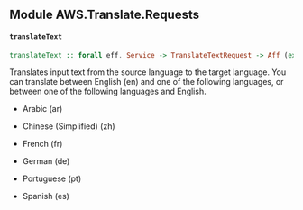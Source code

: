 ## Module AWS.Translate.Requests

#### `translateText`

``` purescript
translateText :: forall eff. Service -> TranslateTextRequest -> Aff (exception :: EXCEPTION | eff) TranslateTextResponse
```

<p>Translates input text from the source language to the target language. You can translate between English (en) and one of the following languages, or between one of the following languages and English.</p> <ul> <li> <p>Arabic (ar)</p> </li> <li> <p>Chinese (Simplified) (zh)</p> </li> <li> <p>French (fr)</p> </li> <li> <p>German (de)</p> </li> <li> <p>Portuguese (pt)</p> </li> <li> <p>Spanish (es)</p> </li> </ul>


